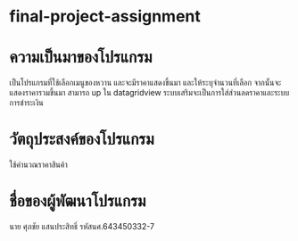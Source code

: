 # final-project-assignment

# ความเป็นมาของโปรแกรม

เป็นโปรแกรมที่ใช้เลือกเมนูของหวาน และจะมีราคาแสดงขึ้นมา และให้ระบุจำนวนที่เลือก จากนั้นจะแสดงราคารวมขึ้นมา สามารถ up ใน datagridview ระบบเสริมจะเป็นการใส่ส่วนลดราคาและระบบการชำระเงิน

# วัตถุประสงค์ของโปรแกรม

ใช้คำนวณราคาสินค้า 

# ชื่อของผู้พัฒนาโปรแกรม

นาย ศุภชัย แสนประสิทธิ์ รหัสนศ.643450332-7
